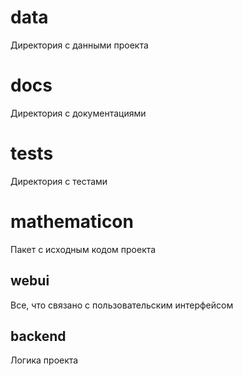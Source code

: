 # data
Директория с данными проекта

# docs
Директория с документациями 

# tests
Директория с тестами

# mathematicon
Пакет с исходным кодом проекта
## webui
Все, что связано с пользовательским интерфейсом
## backend
Логика проекта
